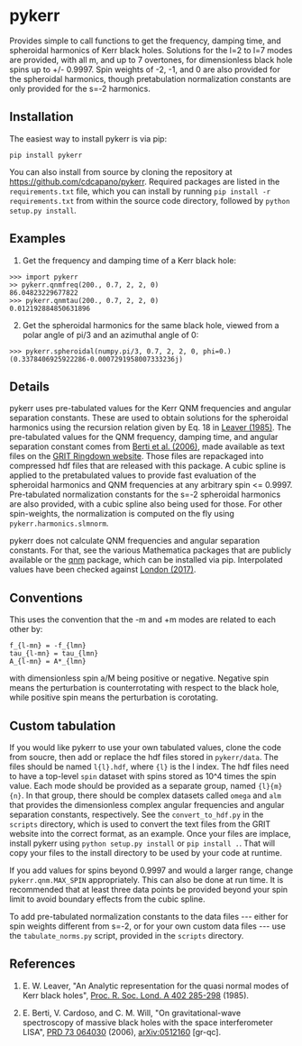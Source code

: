 # pykerr
Provides simple to call functions to get the frequency, damping time, and spheroidal harmonics of Kerr black holes. Solutions for the l=2 to l=7 modes are provided, with all m, and up to 7 overtones, for dimensionless black hole spins up to +/- 0.9997. Spin weights of -2, -1, and 0 are also provided for the spheroidal harmonics, though pretabulation normalization constants are only provided for the s=-2 harmonics.

## Installation

The easiest way to install pykerr is via pip:
```
pip install pykerr
```

You can also install from source by cloning the repository at https://github.com/cdcapano/pykerr. Required packages are listed in the `requirements.txt` file, which you can install by running `pip install -r requirements.txt` from within the source code directory, followed by `python setup.py install`.

## Examples

 1. Get the frequency and damping time of a Kerr black hole:

```
>>> import pykerr
>> pykerr.qnmfreq(200., 0.7, 2, 2, 0)
86.04823229677822
>>> pykerr.qnmtau(200., 0.7, 2, 2, 0)
0.012192884850631896
```

 2. Get the spheroidal harmonics for the same black hole, viewed from a polar angle of pi/3 and an azimuthal angle of 0:

```
>>> pykerr.spheroidal(numpy.pi/3, 0.7, 2, 2, 0, phi=0.)
(0.3378406925922286-0.0007291958007333236j)
```

## Details

pykerr uses pre-tabulated values for the Kerr QNM frequencies and angular separation constants. These are used to obtain solutions for the spheroidal harmonics using the recursion relation given by Eq. 18 in [Leaver (1985)](#leaver). The pre-tabulated values for the QNM frequency, damping time, and angular separation constant comes from [Berti et al. (2006)](#berti), made available as text files on the [GRIT Ringdown website](https://centra.tecnico.ulisboa.pt/network/grit/files/ringdown/). Those files are repackaged into compressed hdf files that are released with this package. A cubic spline is applied to the pretabulated values to provide fast evaluation of the spheroidal harmonics and QNM frequencies at any arbitrary spin <= 0.9997. Pre-tabulated normalization constants for the s=-2 spheroidal harmonics are also provided, with a cubic spline also being used for those. For other spin-weights, the normalization is computed on the fly using `pykerr.harmonics.slmnorm`.

pykerr does not calculate QNM frequencies and angular separation constants. For that, see the various Mathematica packages that are publicly available or the [qnm](https://pypi.org/project/qnm/) package, which can be installed via pip. Interpolated values have been checked against [London (2017)](https://github.com/llondon6/kerr_public).

## Conventions

This uses the convention that the -m and +m modes are related to each other by:
```
f_{l-mn} = -f_{lmn}
tau_{l-mn} = tau_{lmn}
A_{l-mn} = A*_{lmn}
```
with dimensionless spin a/M being positive or negative. Negative spin means the perturbation is counterrotating with respect to the black hole, while positive spin means the perturbation is corotating.

## Custom tabulation

If you would like pykerr to use your own tabulated values, clone the code from soucre, then add or replace the hdf files stored in `pykerr/data`. The files should be named `l{l}.hdf`, where `{l}` is the l index. The hdf files need to have a top-level `spin` dataset with spins stored as 10^4 times the spin value. Each mode should be provided as a separate group, named `{l}{m}{n}`. In that group, there should be complex datasets called `omega` and `alm` that provides the dimensionless complex angular frequencies and angular separation constants, respectively. See the `convert_to_hdf.py` in the `scripts` directory, which is used to convert the text files from the GRIT website into the correct format, as an example. Once your files are implace, install pykerr using `python setup.py install` or `pip install .`. That will copy your files to the install directory to be used by your code at runtime.

If you add values for spins beyond 0.9997 and would a larger range, change `pykerr.qnm.MAX_SPIN` appropriately. This can also be done at run time. It is recommended that at least three data points be provided beyond your spin limit to avoid boundary effects from the cubic spline.

To add pre-tabulated normalization constants to the data files --- either for spin weights different from s=-2, or for your own custom data files --- use the `tabulate_norms.py` script, provided in the `scripts` directory.

## References

1. <a name="leaver"></a> E. W. Leaver, "An Analytic representation for the quasi normal modes of Kerr black holes", [Proc. R. Soc. Lond. A 402 285-298](https://doi.org/10.1098/rspa.1985.0119) (1985).

2. <a name="berti"></a> E. Berti, V. Cardoso, and C. M. Will, "On gravitational-wave spectroscopy of massive black holes with the space interferometer LISA", [PRD 73 064030](https://doi.org/10.1103/PhysRevD.73.064030) (2006), [arXiv:0512160](https://arxiv.org/abs/gr-qc/0512160) [gr-qc].
